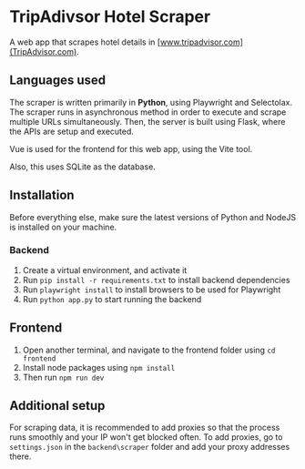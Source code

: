 # TripAdivsor Hotel Scraper
A web app that scrapes hotel details in [www.tripadvisor.com](TripAdvisor.com). 
## Languages used
The scraper is written primarily in **Python**, using Playwright and Selectolax. The scraper runs in asynchronous method in order to execute and scrape multiple URLs simultaneously. Then, the server is built using Flask, where the APIs are setup and executed.

Vue is used for the frontend for this web app, using the Vite tool.

Also, this uses SQLite as the database.
## Installation
Before everything else, make sure the latest versions of Python and NodeJS is installed on your machine.

### Backend
1. Create a virtual environment, and activate it
2. Run `pip install -r requirements.txt` to install backend dependencies
3. Run `playwright install` to install browsers to be used for Playwright
4. Run `python app.py` to start running the backend

## Frontend
1. Open another terminal, and navigate to the frontend folder using `cd frontend`
2. Install node packages using `npm install`
3. Then run `npm run dev`

## Additional setup
For scraping data, it is recommended to add proxies so that the process runs smoothly and your IP won't get blocked often. To add proxies, go to `settings.json` in the `backend\scraper` folder and add your proxy addresses there.
